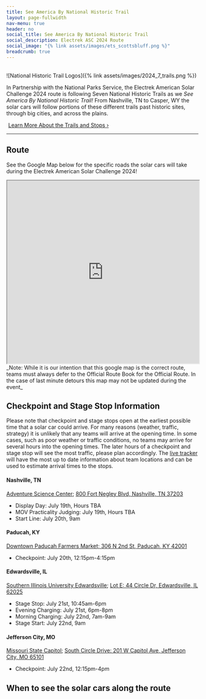 ```yaml
---
title: See America By National Historic Trail
layout: page-fullwidth
nav-menu: true
header: no
social_title: See America By National Historic Trail
social_description: Electrek ASC 2024 Route
social_image: "{% link assets/images/ets_scottsbluff.png %}"
breadcrumb: true
---
```

<br>
![National Historic Trail Logos]({% link assets/images/2024_7_trails.png %})

In Partnership with the National Parks Service, the Electrek American Solar Challenge 2024 route is following Seven National Historic Trails as we _See America By National Historic Trail!_ From Nashville, TN to Casper, WY the solar cars will follow portions of these different trails past historic sites, through big cities, and across the plains. 

<a href="https://arcg.is/eam5f0" class="button special" style="margin:5px">Learn More About the Trails and Stops ›</a>

-----

## Route

See the Google Map below for the specific roads the solar cars will take during the Electrek American Solar Challenge 2024!

<iframe src="https://www.google.com/maps/d/embed?mid=122CQ4tMmhNKMCbh8EDeXVXyqLYfSooQ&ehbc=2E312F" width="100%" height="480"></iframe>
_Note: While it is our intention that this google map is the correct route, teams must always defer to the Official Route Book for the Official Route. In the case of last minute detours this map may not be updated during the event_

## Checkpoint and Stage Stop Information

Please note that checkpoint and stage stops open at the earliest possible time that a solar car could arrive. For many reasons (weather, traffic, strategy) it is unlikely that any teams will arrive at the opening time. In some cases, such as poor weather or traffic conditions, no teams may arrive for several hours into the opening times. The later hours of a checkpoint and stage stop will see the most traffic, please plan accordingly. The [live tracker](./live) will have the most up to date information about team locations and can be used to estimate arrival times to the stops.  

#### Nashville, TN

[Adventure Science Center](https://www.adventuresci.org/); [800 Fort Negley Blvd, Nashville, TN 37203](https://maps.app.goo.gl/XCvLkesEs2CiTHfr7)
- Display Day: July 19th, Hours TBA
- MOV Practicality Judging: July 19th, Hours TBA
- Start Line: July 20th, 9am

#### Paducah, KY
[Downtown Paducah Farmers Market; 306 N 2nd St, Paducah, KY 42001](https://maps.app.goo.gl/WuZ1VeZRCvUqZjT77)
- Checkpoint: July 20th, 12:15pm-4:15pm

#### Edwardsville, IL
[Southern Illinois University Edwardsville](https://www.siue.edu/); [Lot E: 44 Circle Dr, Edwardsville, IL 62025](https://maps.app.goo.gl/xaboL8twE8RnEAqz8)
- Stage Stop: July 21st, 10:45am-6pm
- Evening Charging: July 21st, 6pm-8pm
- Morning Charging: July 22nd, 7am-9am
- Stage Start: July 22nd, 9am

#### Jefferson City, MO
[Missouri State Capitol](https://capitol.mo.gov/about-the-capitol/); [South Circle Drive: 201 W Capitol Ave, Jefferson City, MO 65101](https://maps.app.goo.gl/wdvdmB7r2VKhddhi6)
- Checkpoint: July 22nd, 12:15pm-4pm

## When to see the solar cars along the route

